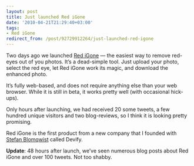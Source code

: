 ```yaml
---
layout: post
title: Just launched Red iGone
date: '2010-04-21T21:29:40+03:00'
tags:
- Red iGone
redirect_from: /post/92729912264/just-launched-red-igone
---
```


Two days ago we launched [Red iGone](http://www.redigone.com) — the easiest way to remove red-eyes out of you photos. It’s a dead-simple tool. Just upload your photo, select the red eye, let Red iGone work its magic, and download the enhanced photo.

It’s fully web-based, and does not require anything else than your web browser. While it is still in beta, it works pretty well (with occasional hick-ups).

Only hours after launching, we had received 20 some tweets, a few hundred unique visitors and two blog-reviews, so I think it is looking pretty promising.

Red iGone is the first product from a new company that I founded with [Stefan Blomqwist](http://www.blomqwist.com/) called Devify.

**Update**: 48 hours after launch, we’ve seen numerous blog posts about Red iGone and over 100 tweets. Not too shabby.

